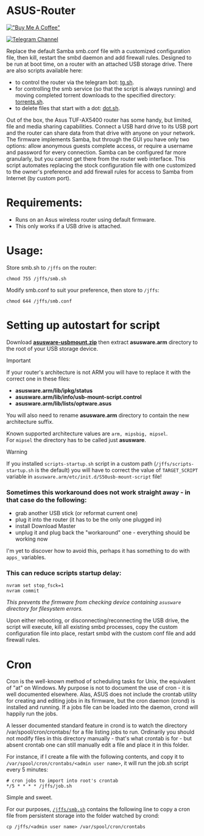 ASUS-Router
=============

[!["Buy Me A Coffee"](https://www.buymeacoffee.com/assets/img/custom_images/orange_img.png)](https://www.buymeacoffee.com/kraloveckey)

[![Telegram Channel](https://img.shields.io/badge/Telegram%20Channel-2CA5E0?style=for-the-badge&logo=telegram&logoColor=white)](https://t.me/cyber_notes)

Replace the default Samba smb.conf file with a customized configuration file, then kill, restart the smbd daemon and add firewall rules. Designed to be run at boot time, on a router with an attached USB storage drive. There are also scripts available here:

- to control the router via the telegram bot: [tg.sh](./jffs/tg.sh).
- for controlling the smb service (so that the script is always running) and moving completed torrent downloads to the specified directory: [torrents.sh](./jffs/torrents.sh).
- to delete files that start with a dot: [dot.sh](./jffs/dot.sh). 


Out of the box, the Asus TUF-AX5400 router has some handy, but limited, file and media sharing capabilities. Connect a USB hard drive to its USB port and the router can share data from that drive with anyone on your network. The firmware implements Samba, but through the GUI you have only two options: allow anonymous guests complete access, or require a username and password for every connection. Samba can be configured far more granularly, but you cannot get there from the router web interface. This script automates replacing the stock configuration file with one customized to the owner's preference and add firewall rules for access to Samba from Internet (by custom port).


Requirements:
=============

* Runs on an Asus wireless router using default firmware.
* This only works if a USB drive is attached.

Usage: 
=============

Store smb.sh to `/jffs` on the router:

```
chmod 755 /jffs/smb.sh
```

Modify smb.conf to suit your preference, then store to `/jffs`:

```
chmod 644 /jffs/smb.conf
```

Setting up autostart for script
=============

Download **[asusware-usbmount.zip](./asusware-usbmount.zip)** then extract **asusware.arm** directory to the root of your USB storage device.

> [!IMPORTANT]
> If your router's architecture is not ARM you will have to replace it with the correct one in these files:
> - **asusware.arm/lib/ipkg/status**
> - **asusware.arm/lib/info/usb-mount-script.control**
> - **asusware.arm/lib/lists/optware.asus**
> 
> You will also need to rename **asusware.arm** directory to contain the new architecture suffix.
> 
> Known supported architecture values are `arm, mipsbig, mipsel`.  
> For `mipsel` the directory has to be called just **asusware**.

> [!WARNING]
> If you installed `scripts-startup.sh` script in a custom path (`/jffs/scripts-startup.sh` is the default) you will have to correct the value of `TARGET_SCRIPT` variable in `asusware.arm/etc/init.d/S50usb-mount-script` file!

### Sometimes this workaround does not work straight away - in that case do the following:

- grab another USB stick (or reformat current one)
- plug it into the router (it has to be the only one plugged in)
- install Download Master
- unplug it and plug back the "workaround" one - everything should be working now

I'm yet to discover how to avoid this, perhaps it has something to do with `apps_` variables.

### This can reduce scripts startup delay:

```
nvram set stop_fsck=1
nvram commit
```

_This prevents the firmware from checking device containing `asusware` directory for filesystem errors._

Upon either rebooting, or disconnecting/reconnecting the USB drive, the script will execute, kill all existing smbd processes, copy the custom configuration file into place, restart smbd with the custom conf file and add firewall rules.

Cron
=============

Cron is the well-known method of scheduling tasks for Unix, the equivalent of "at" on Windows. My purpose is not to document the use of cron - it is well documented elsewhere. Alas, ASUS does not include the crontab utility for creating and editing jobs in its firmware, but the cron daemon (crond) is installed and running. If a jobs file can be loaded into the daemon, crond will happily run the jobs.

A lesser documented standard feature in crond is to watch the directory /var/spool/cron/crontabs/ for a file listing jobs to run. Ordinarily you should not modify files in this directory manually - that's what crontab is for - but absent crontab one can still manually edit a file and place it in this folder.

For instance, if I create a file with the following contents, and copy it to `/var/spool/cron/crontabs/<admin user name>`, it will run the job.sh script every 5 minutes:

    # cron jobs to import into root's crontab
    */5 * * * * /jffs/job.sh

Simple and sweet.

For our purposes, [`/jffs/smb.sh`](./jffs/smb.sh) contains the following line to copy a cron file from persistent storage into the folder watched by crond:

    cp /jffs/<admin user name> /var/spool/cron/crontabs